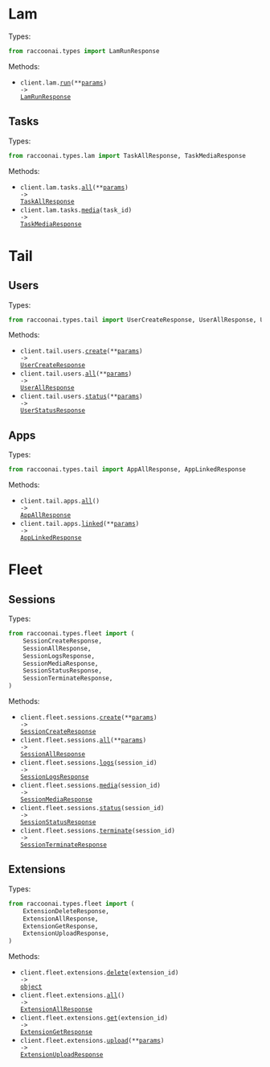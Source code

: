 # Lam

Types:

```python
from raccoonai.types import LamRunResponse
```

Methods:

- <code title="post /lam/run">client.lam.<a href="./src/raccoonai/resources/lam/lam.py">run</a>(\*\*<a href="src/raccoonai/types/lam_run_params.py">params</a>) -> <a href="./src/raccoonai/types/lam_run_response.py">LamRunResponse</a></code>

## Tasks

Types:

```python
from raccoonai.types.lam import TaskAllResponse, TaskMediaResponse
```

Methods:

- <code title="get /lam/tasks">client.lam.tasks.<a href="./src/raccoonai/resources/lam/tasks.py">all</a>(\*\*<a href="src/raccoonai/types/lam/task_all_params.py">params</a>) -> <a href="./src/raccoonai/types/lam/task_all_response.py">TaskAllResponse</a></code>
- <code title="get /lam/tasks/{taskId}/media">client.lam.tasks.<a href="./src/raccoonai/resources/lam/tasks.py">media</a>(task_id) -> <a href="./src/raccoonai/types/lam/task_media_response.py">TaskMediaResponse</a></code>

# Tail

## Users

Types:

```python
from raccoonai.types.tail import UserCreateResponse, UserAllResponse, UserStatusResponse
```

Methods:

- <code title="post /tail/users/create">client.tail.users.<a href="./src/raccoonai/resources/tail/users.py">create</a>(\*\*<a href="src/raccoonai/types/tail/user_create_params.py">params</a>) -> <a href="./src/raccoonai/types/tail/user_create_response.py">UserCreateResponse</a></code>
- <code title="get /tail/users">client.tail.users.<a href="./src/raccoonai/resources/tail/users.py">all</a>(\*\*<a href="src/raccoonai/types/tail/user_all_params.py">params</a>) -> <a href="./src/raccoonai/types/tail/user_all_response.py">UserAllResponse</a></code>
- <code title="get /tail/app/auth-status">client.tail.users.<a href="./src/raccoonai/resources/tail/users.py">status</a>(\*\*<a href="src/raccoonai/types/tail/user_status_params.py">params</a>) -> <a href="./src/raccoonai/types/tail/user_status_response.py">UserStatusResponse</a></code>

## Apps

Types:

```python
from raccoonai.types.tail import AppAllResponse, AppLinkedResponse
```

Methods:

- <code title="get /tail/apps">client.tail.apps.<a href="./src/raccoonai/resources/tail/apps.py">all</a>() -> <a href="./src/raccoonai/types/tail/app_all_response.py">AppAllResponse</a></code>
- <code title="get /tail/linked-apps">client.tail.apps.<a href="./src/raccoonai/resources/tail/apps.py">linked</a>(\*\*<a href="src/raccoonai/types/tail/app_linked_params.py">params</a>) -> <a href="./src/raccoonai/types/tail/app_linked_response.py">AppLinkedResponse</a></code>

# Fleet

## Sessions

Types:

```python
from raccoonai.types.fleet import (
    SessionCreateResponse,
    SessionAllResponse,
    SessionLogsResponse,
    SessionMediaResponse,
    SessionStatusResponse,
    SessionTerminateResponse,
)
```

Methods:

- <code title="post /sessions/create">client.fleet.sessions.<a href="./src/raccoonai/resources/fleet/sessions.py">create</a>(\*\*<a href="src/raccoonai/types/fleet/session_create_params.py">params</a>) -> <a href="./src/raccoonai/types/fleet/session_create_response.py">SessionCreateResponse</a></code>
- <code title="get /sessions">client.fleet.sessions.<a href="./src/raccoonai/resources/fleet/sessions.py">all</a>(\*\*<a href="src/raccoonai/types/fleet/session_all_params.py">params</a>) -> <a href="./src/raccoonai/types/fleet/session_all_response.py">SessionAllResponse</a></code>
- <code title="get /sessions/{session_id}/logs">client.fleet.sessions.<a href="./src/raccoonai/resources/fleet/sessions.py">logs</a>(session_id) -> <a href="./src/raccoonai/types/fleet/session_logs_response.py">SessionLogsResponse</a></code>
- <code title="get /sessions/{sessionId}/media">client.fleet.sessions.<a href="./src/raccoonai/resources/fleet/sessions.py">media</a>(session_id) -> <a href="./src/raccoonai/types/fleet/session_media_response.py">SessionMediaResponse</a></code>
- <code title="get /sessions/{session_id}/status">client.fleet.sessions.<a href="./src/raccoonai/resources/fleet/sessions.py">status</a>(session_id) -> <a href="./src/raccoonai/types/fleet/session_status_response.py">SessionStatusResponse</a></code>
- <code title="delete /sessions/{session_id}/terminate">client.fleet.sessions.<a href="./src/raccoonai/resources/fleet/sessions.py">terminate</a>(session_id) -> <a href="./src/raccoonai/types/fleet/session_terminate_response.py">SessionTerminateResponse</a></code>

## Extensions

Types:

```python
from raccoonai.types.fleet import (
    ExtensionDeleteResponse,
    ExtensionAllResponse,
    ExtensionGetResponse,
    ExtensionUploadResponse,
)
```

Methods:

- <code title="delete /extensions/{extensionId}">client.fleet.extensions.<a href="./src/raccoonai/resources/fleet/extensions.py">delete</a>(extension_id) -> <a href="./src/raccoonai/types/fleet/extension_delete_response.py">object</a></code>
- <code title="get /extensions">client.fleet.extensions.<a href="./src/raccoonai/resources/fleet/extensions.py">all</a>() -> <a href="./src/raccoonai/types/fleet/extension_all_response.py">ExtensionAllResponse</a></code>
- <code title="get /extensions/{extensionId}">client.fleet.extensions.<a href="./src/raccoonai/resources/fleet/extensions.py">get</a>(extension_id) -> <a href="./src/raccoonai/types/fleet/extension_get_response.py">ExtensionGetResponse</a></code>
- <code title="post /extensions">client.fleet.extensions.<a href="./src/raccoonai/resources/fleet/extensions.py">upload</a>(\*\*<a href="src/raccoonai/types/fleet/extension_upload_params.py">params</a>) -> <a href="./src/raccoonai/types/fleet/extension_upload_response.py">ExtensionUploadResponse</a></code>

